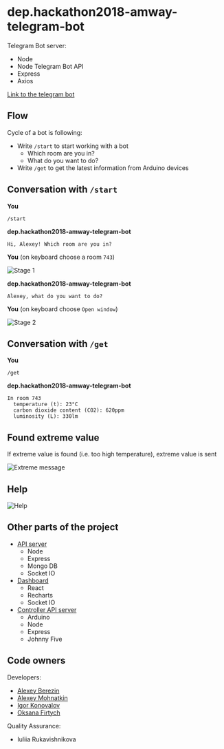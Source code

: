 # dep.hackathon2018-amway-telegram-bot

Telegram Bot server:

- Node
- Node Telegram Bot API
- Express
- Axios

[Link to the telegram bot](http://t.me/dep_hackathon2018_amway_bot)

## Flow

Cycle of a bot is following:

- Write `/start` to start working with a bot
  - Which room are you in?
  - What do you want to do?
- Write `/get` to get the latest information from Arduino devices

## Conversation with `/start`

**You**
```
/start
```

**dep.hackathon2018-amway-telegram-bot**
```
Hi, Alexey! Which room are you in?
```

**You** (on keyboard choose a room `743`)

![Stage 1](https://github.com/Beraliv/dep.hackathon2018-amway-telegram-bot/blob/master/images/tg-bot-stage-1.png)

**dep.hackathon2018-amway-telegram-bot**
```
Alexey, what do you want to do?
```

**You** (on keyboard choose `Open window`)

![Stage 2](https://github.com/Beraliv/dep.hackathon2018-amway-telegram-bot/blob/master/images/tg-bot-stage-2.png)

## Conversation with `/get`

**You**
```
/get
```

**dep.hackathon2018-amway-telegram-bot**
```
In room 743
  temperature (t): 23°C
  carbon dioxide content (CO2): 620ppm
  luminosity (L): 330lm
```

## Found extreme value

If extreme value is found (i.e. too high temperature), extreme value is sent

![Extreme message](https://github.com/Beraliv/dep.hackathon2018-amway-telegram-bot/blob/master/images/tg-bot-extreme.png)

## Help

![Help](https://github.com/Beraliv/dep.hackathon2018-amway-telegram-bot/blob/master/images/tg-bot-help.png)

## Other parts of the project

- [API server](https://github.com/IgorKonovalov/dep.hackaton2018_api_server)
	- Node
	- Express
	- Mongo DB
	- Socket IO
- [Dashboard](https://github.com/OksanaFirtych/dep.hackatop2018_dashboard)
	- React
	- Recharts
	- Socket IO
- [Controller API server](https://github.com/alexeyMohnatkin/dep.hackaton2018_controller)
	- Arduino
	- Node
	- Express
	- Johnny Five
	
## Code owners

Developers:

- [Alexey Berezin](https://github.com/Beraliv)
- [Alexey Mohnatkin](https://github.com/alexeyMohnatkin)
- [Igor Konovalov](https://github.com/IgorKonovalov)
- [Oksana Firtych](https://github.com/OksanaFirtych)

Quality Assurance:

- Iuliia Rukavishnikova
